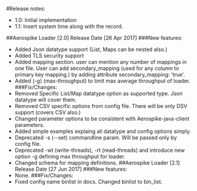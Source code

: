 #Release notes:


-  1.0: Initial implementation
-  1.1: Insert system time along with the record.

##Aerospike Loader [2.0] Release Date [26 Apr 2017]
###New features:
-   Added Json datatype support (List, Maps can be nested also.)
-   Added TLS security support
-	Added mapping section. user can mention any number of mappings in one file. User can add secondary_mapping (used for any column to primary key mapping.) by adding attribute secondary_mapping: 'true'.
-	Added (-g) (max-throughput) to limit max average throughput of loader.
###Fix/Changes:
-   Removed Specific List/Map datatype option as supported type. Json datatype will cover them.
-   Removed CSV specific options from config file. There will be only DSV support (covers CSV also.)
-   Changed parameter options to be consistent with Aerospike-java-client parameters.
-   Added simple examples explaing all datatype and config options simply.
-   Deprecated -s (--set) commandline param. Will be passed only by config file.
-   Deprecated -wt (write-threads), -rt (read-threads) and introduce new option -g defining max throughput for loader.
-	Changed schema for mapping definitions.
##Aerospike Loader [2.1] Release Date [27 Jun 2017]
###New features:
-   None.
###Fix/Changes:
-   Fixed config name binlist in docs. Changed binlist to bin_list.
